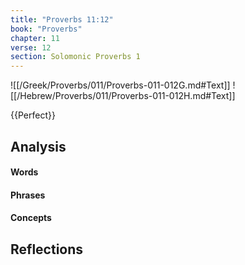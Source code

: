 ```yaml
---
title: "Proverbs 11:12"
book: "Proverbs"
chapter: 11
verse: 12
section: Solomonic Proverbs 1
---
```

![[/Greek/Proverbs/011/Proverbs-011-012G.md#Text]]
![[/Hebrew/Proverbs/011/Proverbs-011-012H.md#Text]]

{{Perfect}}

## Analysis

#### Words

#### Phrases

#### Concepts

## Reflections
